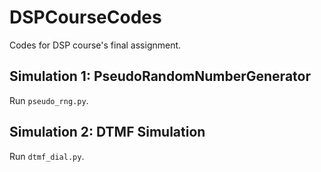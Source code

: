 # DSPCourseCodes

Codes for DSP course's final assignment.

## Simulation 1: PseudoRandomNumberGenerator

Run `pseudo_rng.py`.

## Simulation 2: DTMF Simulation

Run `dtmf_dial.py`.

